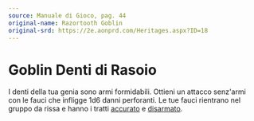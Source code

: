 ```yaml
---
source: Manuale di Gioco, pag. 44
original-name: Razortooth Goblin
original-srd: https://2e.aonprd.com/Heritages.aspx?ID=18
---
```


# Goblin Denti di Rasoio

I denti della tua genia sono armi formidabili. Ottieni un attacco senz'armi con
le fauci che infligge 1d6 danni perforanti. Le tue fauci rientrano nel gruppo da
rissa e hanno i tratti [accurato](/tratti/accurata) e
[disarmato](/tratti/disarmato).
